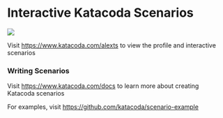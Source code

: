 # Interactive Katacoda Scenarios

[![](http://shields.katacoda.com/katacoda/alexts/count.svg)](https://www.katacoda.com/alexts "Get your profile on Katacoda.com")

Visit https://www.katacoda.com/alexts to view the profile and interactive scenarios

### Writing Scenarios
Visit https://www.katacoda.com/docs to learn more about creating Katacoda scenarios

For examples, visit https://github.com/katacoda/scenario-example
